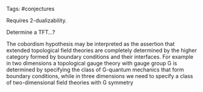 












Tags: \#conjectures

Requires 2-dualizability.

Determine a TFT...?

The cobordism hypothesis may be interpreted as the assertion that extended topological field theories are completely determined by the higher category formed by boundary conditions and their interfaces. For example in two dimensions a topological gauge theory with gauge group G is determined by specifying the class of G-quantum mechanics that form boundary conditions, while in three dimensions we need to specify a class of two-dimensional field theories with G symmetry
